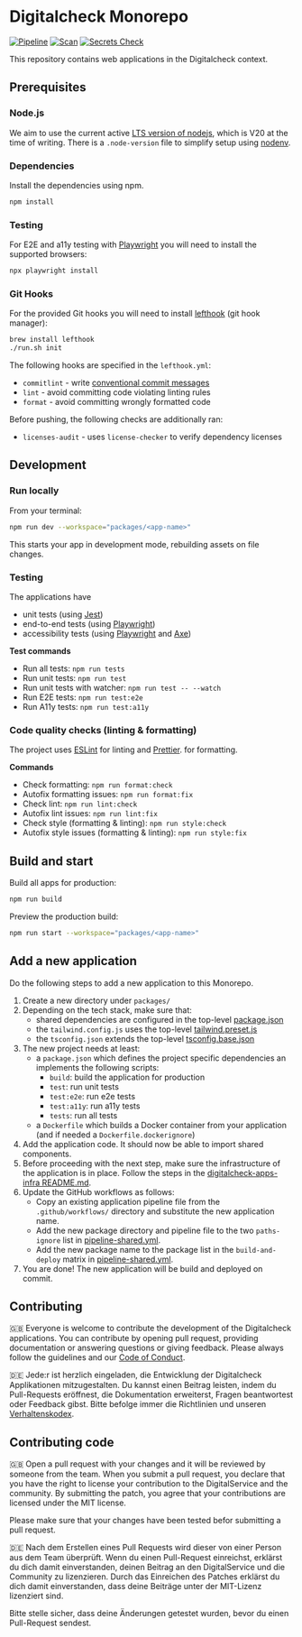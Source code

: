 # Digitalcheck Monorepo

[![Pipeline](https://github.com/digitalservicebund/remix-application-template/actions/workflows/pipeline.yml/badge.svg)](https://github.com/digitalservicebund/remix-application-template/actions/workflows/pipeline.yml)
[![Scan](https://github.com/digitalservicebund/remix-application-template/actions/workflows/scan.yml/badge.svg)](https://github.com/digitalservicebund/remix-application-template/actions/workflows/scan.yml)
[![Secrets Check](https://github.com/digitalservicebund/remix-application-template/actions/workflows/secrets-check.yml/badge.svg)](https://github.com/digitalservicebund/remix-application-template/actions/workflows/secrets-check.yml)

This repository contains web applications in the Digitalcheck context.

## Prerequisites

### Node.js

We aim to use the current active [LTS version of nodejs](https://nodejs.dev/en/about/releases/), which is V20 at the time of writing.
There is a `.node-version` file to simplify setup using [nodenv](https://github.com/nodenv/nodenv).

### Dependencies

Install the dependencies using npm.

```bash
npm install
```

### Testing

For E2E and a11y testing with [Playwright](https://playwright.dev/docs/intro) you will need to install the supported browsers:

```bash
npx playwright install
```

### Git Hooks

For the provided Git hooks you will need to install [lefthook](https://github.com/evilmartians/lefthook/blob/master/docs/full_guide.md)
(git hook manager):

```bash
brew install lefthook
./run.sh init
```

The following hooks are specified in the `lefthook.yml`:

- `commitlint` - write [conventional commit messages](https://chris.beams.io/posts/git-commit/)
- `lint` - avoid committing code violating linting rules
- `format` - avoid committing wrongly formatted code

Before pushing, the following checks are additionally ran:

- `licenses-audit` - uses `license-checker` to verify dependency licenses

## Development

### Run locally

From your terminal:

```sh
npm run dev --workspace="packages/<app-name>"
```

This starts your app in development mode, rebuilding assets on file changes.

### Testing

The applications have

- unit tests (using [Jest](https://jestjs.io/docs/getting-started))
- end-to-end tests (using [Playwright](https://playwright.dev/docs/intro))
- accessibility tests (using [Playwright](https://playwright.dev/docs/intro) and [Axe](https://www.deque.com/axe/))

**Test commands**

- Run all tests: `npm run tests`
- Run unit tests: `npm run test`
- Run unit tests with watcher: `npm run test -- --watch`
- Run E2E tests: `npm run test:e2e`
- Run A11y tests: `npm run test:a11y`

### Code quality checks (linting & formatting)

The project uses [ESLint](https://eslint.org/docs/latest/) for linting and [Prettier](https://prettier.io/docs/en/). for formatting.

**Commands**

- Check formatting: `npm run format:check`
- Autofix formatting issues: `npm run format:fix`
- Check lint: `npm run lint:check`
- Autofix lint issues: `npm run lint:fix`
- Check style (formatting & linting): `npm run style:check`
- Autofix style issues (formatting & linting): `npm run style:fix`

## Build and start

Build all apps for production:

```sh
npm run build
```

Preview the production build:

```sh
npm run start --workspace="packages/<app-name>"
```

## Add a new application

Do the following steps to add a new application to this Monorepo.

1. Create a new directory under `packages/`
2. Depending on the tech stack, make sure that:
   - shared dependencies are configured in the top-level [package.json](./package.json)
   - the `tailwind.config.js` uses the top-level [tailwind.preset.js](./tailwind.preset.js)
   - the `tsconfig.json` extends the top-level [tsconfig.base.json](./tsconfig.base.json)
3. The new project needs at least:
   - a `package.json` which defines the project specific dependencies an implements the following scripts:
     - `build`: build the application for production
     - `test`: run unit tests
     - `test:e2e`: run e2e tests
     - `test:a11y`: run a11y tests
     - `tests`: run all tests
   - a `Dockerfile` which builds a Docker container from your application (and if needed a `Dockerfile.dockerignore`)
4. Add the application code. It should now be able to import shared components.
5. Before proceeding with the next step, make sure the infrastructure of the application is in place.
   Follow the steps in the [digitalcheck-apps-infra README.md](https://github.com/digitalservicebund/digitalcheck-apps-infra).
6. Update the GitHub workflows as follows:
   - Copy an existing application pipeline file from the `.github/workflows/` directory and substitute the new application name.
   - Add the new package directory and pipeline file to the two `paths-ignore` list in [pipeline-shared.yml](./.github/workflows/pipeline-shared.yml).
   - Add the new package name to the package list in the `build-and-deploy` matrix in [pipeline-shared.yml](./.github/workflows/pipeline-shared.yml).
7. You are done! The new application will be build and deployed on commit.

## Contributing

🇬🇧
Everyone is welcome to contribute the development of the Digitalcheck applications. You can contribute by opening pull request,
providing documentation or answering questions or giving feedback. Please always follow the guidelines and our
[Code of Conduct](CODE_OF_CONDUCT.md).

🇩🇪
Jede:r ist herzlich eingeladen, die Entwicklung der Digitalcheck Applikationen mitzugestalten. Du kannst einen Beitrag leisten,
indem du Pull-Requests eröffnest, die Dokumentation erweiterst, Fragen beantwortest oder Feedback gibst.
Bitte befolge immer die Richtlinien und unseren [Verhaltenskodex](CODE_OF_CONDUCT_DE.md).

## Contributing code

🇬🇧
Open a pull request with your changes and it will be reviewed by someone from the team. When you submit a pull request,
you declare that you have the right to license your contribution to the DigitalService and the community.
By submitting the patch, you agree that your contributions are licensed under the MIT license.

Please make sure that your changes have been tested befor submitting a pull request.

🇩🇪
Nach dem Erstellen eines Pull Requests wird dieser von einer Person aus dem Team überprüft. Wenn du einen Pull-Request
einreichst, erklärst du dich damit einverstanden, deinen Beitrag an den DigitalService und die Community zu
lizenzieren. Durch das Einreichen des Patches erklärst du dich damit einverstanden, dass deine Beiträge unter der
MIT-Lizenz lizenziert sind.

Bitte stelle sicher, dass deine Änderungen getestet wurden, bevor du einen Pull-Request sendest.
